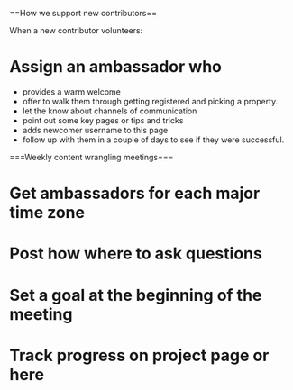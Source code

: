 ==How we support new contributors==

When a new contributor volunteers:

# Assign an ambassador who
* provides a warm welcome
* offer to walk them through getting registered and picking a property.
* let the know about channels of communication
* point out some key pages or tips and tricks
* adds newcomer username to this page
* follow up with them in a couple of days to see if they were successful.

===Weekly content wrangling meetings===

# Get ambassadors for each major time zone
# Post how where to ask questions
# Set a goal at the beginning of the meeting
# Track progress on project page or here